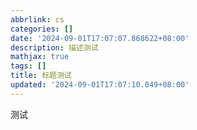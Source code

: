 ```yaml
---
abbrlink: cs
categories: []
date: '2024-09-01T17:07:07.868622+08:00'
description: 描述测试
mathjax: true
tags: []
title: 标题测试
updated: '2024-09-01T17:07:10.049+08:00'
---
```

测试
